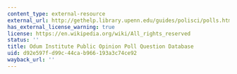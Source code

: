 ```yaml
---
content_type: external-resource
external_url: http://gethelp.library.upenn.edu/guides/polisci/polls.html
has_external_license_warning: true
license: https://en.wikipedia.org/wiki/All_rights_reserved
status: ''
title: Odum Institute Public Opinion Poll Question Database
uid: d92e597f-d99c-44ca-b966-193a3c74ce92
wayback_url: ''
---
```


